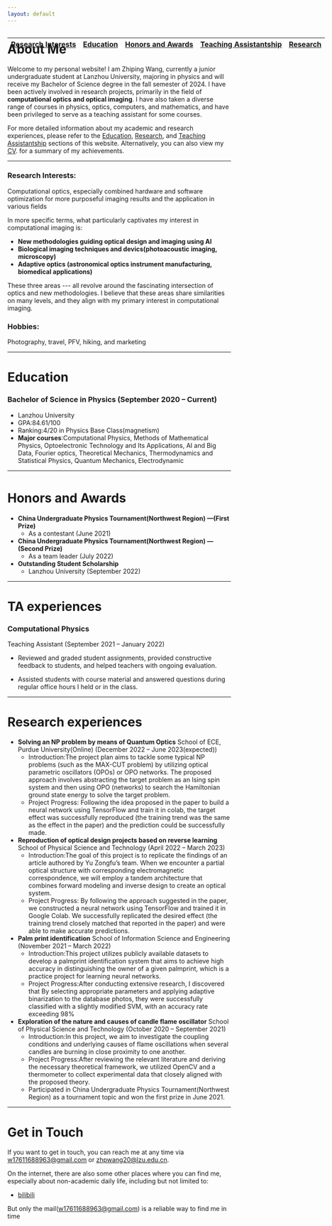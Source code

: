 ```yaml
---
layout: default
---
```



<style>
.table-container {
  position: fixed;
}
</style>

<div class="table-container">
  <table>
    <thead>
<tr><th><a href='https://wang-zhiping.github.io/#RI'>Research Interests</a></th><th><a href='https://wang-zhiping.github.io/#Education'>Education</a></th><th><a href='https://wang-zhiping.github.io/#HA'>Honors and Awards</a></th><th><a href='https://wang-zhiping.github.io/#TA'>Teaching Assistantship</a></th><th><a href='https://wang-zhiping.github.io/#RE'>Research</a></th></tr></thead>
<tbody></tbody>
  </table>
</div>

# About Me

Welcome to my personal website! I am Zhiping Wang, currently a junior undergraduate student at Lanzhou University, majoring in physics and will receive my Bachelor of Science degree in the fall semester of 2024. I have been actively involved in research projects, primarily in the field of **computational optics and optical imaging**. I have also taken a diverse range of courses in physics, optics, computers, and mathematics, and have been privileged to serve as a teaching assistant for some courses.

For more detailed information about my academic and research experiences, please refer to the [Education](#Education), [Research](#RE), and [Teaching Assistantship](#TA) sections of this website. Alternatively, you can also view my [CV](./CV/CV_ZhipingWang_May.pdf). for a summary of my achievements.

* * *


### Research Interests:<a name="RI"></a>
 Computational optics, especially combined hardware and software optimization for more purposeful imaging results and the application in various fields
         
 In more specific terms, what particularly captivates my interest in computational imaging is:
+ **New methodologies guiding optical design and imaging using AI**
+ **Biological imaging techniques and devics(photoacoustic imaging, microscopy)**
+ **Adaptive optics (astronomical optics instrument manufacturing, biomedical applications)**
         
These three areas --- all revolve around the fascinating intersection of optics and new methodologies. I believe that these areas share similarities on many levels, and they align with my primary interest in computational imaging.

### Hobbies:
Photography, travel, PFV, hiking, and marketing


* * *


# Education <a name="Education"></a>
### Bachelor of Science in Physics         (September 2020 – Current)

+ Lanzhou University
+ GPA:84.61/100
+ Ranking:4/20 in Physics Base Class(magnetism)
+ **Major courses**:Computational Physics, Methods of Mathematical Physics, Optoelectronic Technology and Its
  Applications, AI and Big Data, Fourier optics, Theoretical Mechanics, Thermodynamics and Statistical Physics,
  Quantum Mechanics, Electrodynamic

* * *
# Honors and Awards　<a name="HA"></a>
+ **China Undergraduate Physics Tournament(Northwest Region) —(First Prize)**
  + As a contestant (June 2021)
+ **China Undergraduate Physics Tournament(Northwest Region) —(Second Prize)**
  + As a team leader (July 2022)
+ **Outstanding Student Scholarship**
  + Lanzhou University (September 2022)


* * *


# TA experiences <a name="TA"></a>
### Computational Physics

Teaching Assistant (September 2021 – January 2022)

- Reviewed and graded student assignments, provided constructive feedback to students, and helped teachers with
ongoing evaluation.

- Assisted students with course material and answered questions during regular office hours I held or in the class.


* * *

# Research experiences <a name="RE"></a>

+ **Solving an NP problem by means of Quantum Optics**
  School of ECE, Purdue University(Online) (December 2022 – June 2023(expected))
  - Introduction:The project plan aims to tackle some typical NP problems (such as the MAX-CUT problem) by utilizing optical
    parametric oscillators (OPOs) or OPO networks. The proposed approach involves abstracting the target problem as an Ising
    spin system and then using OPO (networks) to search the Hamiltonian ground state energy to solve the target problem.
  - Project Progress: Following the idea proposed in the paper to build a neural network using TensorFlow and train it in colab,
    the target effect was successfully reproduced (the training trend was the same as the effect in the paper) and the prediction
    could be successfully made.
+ **Reproduction of optical design projects based on reverse learning**
  School of Physical Science and Technology (April 2022 – March 2023)
  - Introduction:The goal of this project is to replicate the findings of an article authored by Yu Zongfu’s team. When we
    encounter a partial optical structure with corresponding electromagnetic correspondence, we will employ a tandem architecture
    that combines forward modeling and inverse design to create an optical system.
  - Project Progress: By following the approach suggested in the paper, we constructed a neural network using TensorFlow and
    trained it in Google Colab. We successfully replicated the desired effect (the training trend closely matched that reported in the
    paper) and were able to make accurate predictions.
+ **Palm print identification**
  School of Information Science and Engineering (November 2021 – March 2022)
  - Introduction:This project utilizes publicly available datasets to develop a palmprint identification system that aims to achieve
    high accuracy in distinguishing the owner of a given palmprint, which is a practice project for learning neural networks.
  - Project Progress:After conducting extensive research, I discovered that By selecting appropriate parameters and applying
    adaptive binarization to the database photos, they were successfully classified with a slightly modified SVM, with an accuracy
    rate exceeding 98%
+ **Exploration of the nature and causes of candle flame oscillator**
  School of Physical Science and Technology (October 2020 – September 2021)
  - Introduction:In this project, we aim to investigate the coupling conditions and underlying causes of flame oscillations when
    several candles are burning in close proximity to one another.
  - Project Progress:After reviewing the relevant literature and deriving the necessary theoretical framework, we utilized OpenCV
    and a thermometer to collect experimental data that closely aligned with the proposed theory.
  - Participated in China Undergraduate Physics Tournament(Northwest Region) as a tournament topic and won the first prize in
    June 2021.
    
    
* * *




# Get in Touch

If you want to get in touch, you can reach me at any time via <w17611688963@gmail.com> or <zhpwang20@lzu.edu.cn>.

On the internet, there are also some other places where you can find me, especially about non-academic daily life, including but not limited to:
+ [bilibili]([https://uni-oldenburg.academia.edu/alexandermaxbauer](https://space.bilibili.com/15823831?spm_id_from=333.1007.0.0))

But only the mail(<w17611688963@gmail.com>) is a reliable way to find me in time

